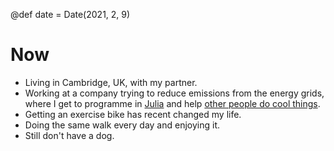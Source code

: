 @def date = Date(2021, 2, 9)

# Now

* Living in Cambridge, UK, with my partner.
* Working at a company trying to reduce emissions from the energy grids, where I get to programme in [Julia] and help [other people do cool things](https://invenia.github.io/blog/postlist/).
* Getting an exercise bike has recent changed my life.
* Doing the same walk every day and enjoying it.
* Still don't have a dog.

[Julia]: https://julialang.org/
